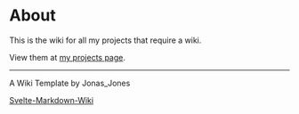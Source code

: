# About

This is the wiki for all my projects that require a wiki.

View them at [my projects page](https://jonasjones.dev/projects).

---

A Wiki Template by Jonas_Jones

[Svelte-Markdown-Wiki](https://github.com/J-onasJones/SvelteMarkdownWiki)